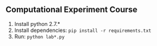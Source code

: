 ## Computational Experiment Course

1. Install python 2.7.*
2. Install dependencies: `pip install -r requirements.txt`
3. Run: `python lab*.py`

